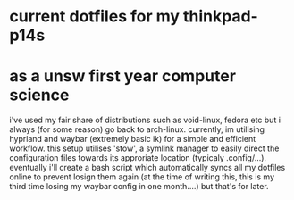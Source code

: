 # current dotfiles for my thinkpad-p14s
# as a unsw first year computer science 
i've used my fair share of distributions such as void-linux, fedora etc but i always (for some reason) go back to arch-linux.
currently, im utilising hyprland and waybar (extremely basic ik) for a simple and efficient workflow.
this setup utilises 'stow', a symlink manager to easily direct the configuration files towards its approriate location (typicaly .config/...).
eventually i'll create a bash script which automatically syncs all my dotfiles online to prevent losign them again (at the time of writing this, this is my third time losing my waybar config in one month....) but that's for later.

